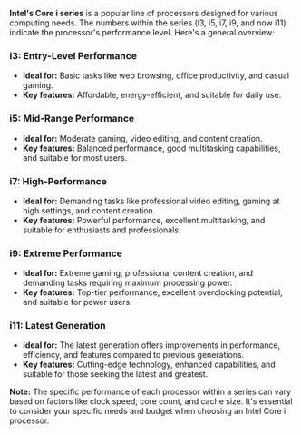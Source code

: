 **Intel's Core i series** is a popular line of processors designed for various computing needs. The numbers within the series (i3, i5, i7, i9, and now i11) indicate the processor's performance level. Here's a general overview:

### i3: Entry-Level Performance

- **Ideal for:** Basic tasks like web browsing, office productivity, and casual gaming.
- **Key features:** Affordable, energy-efficient, and suitable for daily use.

### i5: Mid-Range Performance

- **Ideal for:** Moderate gaming, video editing, and content creation.
- **Key features:** Balanced performance, good multitasking capabilities, and suitable for most users.

### i7: High-Performance

- **Ideal for:** Demanding tasks like professional video editing, gaming at high settings, and content creation.
- **Key features:** Powerful performance, excellent multitasking, and suitable for enthusiasts and professionals.

### i9: Extreme Performance

- **Ideal for:** Extreme gaming, professional content creation, and demanding tasks requiring maximum processing power.
- **Key features:** Top-tier performance, excellent overclocking potential, and suitable for power users.

### i11: Latest Generation

- **Ideal for:** The latest generation offers improvements in performance, efficiency, and features compared to previous generations.
- **Key features:** Cutting-edge technology, enhanced capabilities, and suitable for those seeking the latest and greatest.

**Note:** The specific performance of each processor within a series can vary based on factors like clock speed, core count, and cache size. It's essential to consider your specific needs and budget when choosing an Intel Core i processor.